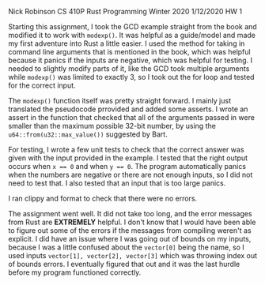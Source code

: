 Nick Robinson
CS 410P Rust Programming Winter 2020
1/12/2020
HW 1

Starting this assignment, I took the GCD example straight from the book and modified it to work with `modexp()`. It was helpful as a guide/model
and made my first adventure into Rust a little easier.  I used the method for taking in command line arguments that is mentioned in the book,
which was helpful because it panics if the inputs are negative, which was helpful for testing.  I needed to slightly modify parts of it,
like the GCD took multiple arguments while `modexp()` was limited to exactly 3, so I took out the for loop and tested for the correct input.

The `modexp()` function itself was pretty straight forward.  I mainly just translated the pseudocode prrovided and added some asserts.  I 
wrote an assert in the function that checked that all of the arguments passed in were smaller than the maximum possible 32-bit number, by 
using the `u64::from(u32::max_value())` suggested by Bart.  

For testing, I wrote a few unit tests to check that the correct answer was given with the input provided in the example. I tested that the right 
output occurs when `x == 0` and when `y == 0`. The program automatically panics when the numbers are negative or there are not enough inputs, so 
I did not need to test that.  I also tested that an input that is too large panics.

I ran clippy and format to check that there were no errors.

The assignment went well.  It did not take too long, and the error messages from Rust are **EXTREMELY** helpful.  I don't know that I would have been
able to figure out some of the errors if the messages from compiling weren't as explicit.  I did have an issue where I was going out of bounds
on my inputs, because I was a little confused about the `vector[0]` being the name, so I used inputs `vector[1], vector[2], vector[3]` which was throwing
index out of bounds errors.  I eventually figured that out and it was the last hurdle before my program functioned correctly.